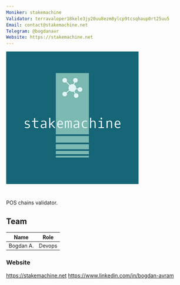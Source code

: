```yaml
---
Moniker: stakemachine
Validator: terravaloper18kele3jy20uu8ezm8ylcp9tcsqhaup0rt25uu5
Email: contact@stakemachine.net
Telegram: @bogdanavr
Website: https://stakemachine.net
---
```


 ![stakemachine](./logosm.jpeg)

# <moniker> 
POS chains validator.

## Team

| Name            | Role      | 
| --------------- | ----------| 
| Bogdan  A.      | Devops    | 


### Website

https://stakemachine.net
https://www.linkedin.com/in/bogdan-avram
